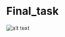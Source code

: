 # Final_task
![alt text](https://drive.google.com/file/d/1R5xyj0TaPKSZnlGenlO0_NaYDyOC0dTQ/view?usp=sharing)
